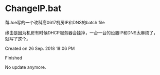 # ChangeIP.bat

帮Joe写的一个改科高0617机房IP和DNS的batch file

缘由是因为机房有时候DHCP服务器会挂掉，一台一台的设置IP和DNS太麻烦了，就写了这个。

Created on 26 Sep. 2018 18:06 PM

Finished

No update anymore.
